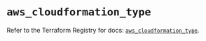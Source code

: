 # `aws_cloudformation_type`

Refer to the Terraform Registry for docs: [`aws_cloudformation_type`](https://registry.terraform.io/providers/hashicorp/aws/5.100.0/docs/resources/cloudformation_type).

